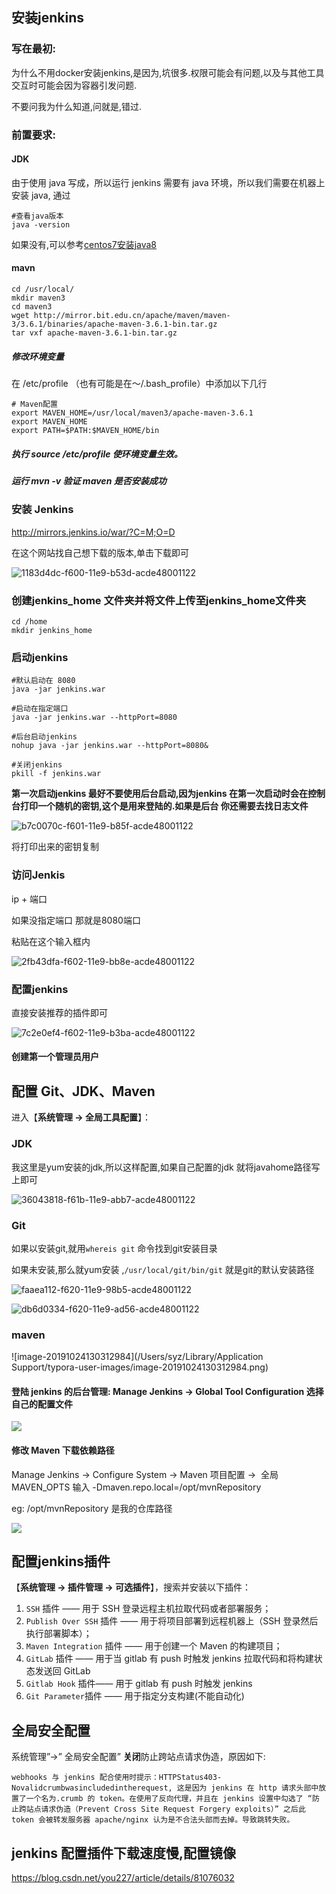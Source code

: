## 安装jenkins

### 写在最初:

为什么不用docker安装jenkins,是因为,坑很多.权限可能会有问题,以及与其他工具交互时可能会因为容器引发问题.

不要问我为什么知道,问就是,错过.

### 前置要求:

#### JDK

由于使用 java 写成，所以运行 jenkins 需要有 java 环境，所以我们需要在机器上安装 java, 通过

```shell
#查看java版本
java -version 
```

如果没有,可以参考[centos7安装java8](https://github.com/a827871781/Java-notes/blob/master/linux/centos7安装Java8.md)

#### mavn

```shell
cd /usr/local/
mkdir maven3
cd maven3
wget http://mirror.bit.edu.cn/apache/maven/maven-3/3.6.1/binaries/apache-maven-3.6.1-bin.tar.gz
tar vxf apache-maven-3.6.1-bin.tar.gz
```

##### 修改环境变量

在 /etc/profile （也有可能是在～/.bash_profile）中添加以下几行

```shell
# Maven配置
export MAVEN_HOME=/usr/local/maven3/apache-maven-3.6.1
export MAVEN_HOME
export PATH=$PATH:$MAVEN_HOME/bin
```

##### 执行 source /etc/profile 使环境变量生效。

##### 运行 mvn -v 验证 maven 是否安装成功

### 安装 Jenkins

http://mirrors.jenkins.io/war/?C=M;O=D

在这个网站找自己想下载的版本,单击下载即可

![1183d4dc-f600-11e9-b53d-acde48001122](https://i.loli.net/2019/10/24/SOKsZA2JmcTI3iF.png )

### 创建jenkins_home 文件夹并将文件上传至jenkins_home文件夹

```shell
cd /home 
mkdir jenkins_home
```

### 启动jenkins

```shell
#默认启动在 8080
java -jar jenkins.war 

#启动在指定端口
java -jar jenkins.war --httpPort=8080

#后台启动jenkins
nohup java -jar jenkins.war --httpPort=8080&

#关闭jenkins
pkill -f jenkins.war
```

**第一次启动jenkins 最好不要使用后台启动,因为jenkins 在第一次启动时会在控制台打印一个随机的密钥,这个是用来登陆的.如果是后台 你还需要去找日志文件**

![b7c0070c-f601-11e9-b85f-acde48001122](https://i.loli.net/2019/10/24/GegCpkxUfq4hSJZ.png )

将打印出来的密钥复制

### 访问Jenkis

ip + 端口

如果没指定端口 那就是8080端口

粘贴在这个输入框内

![2fb43dfa-f602-11e9-bb8e-acde48001122](https://i.loli.net/2019/10/24/SM28CwaY7teKTHy.png )

### 配置jenkins

直接安装推荐的插件即可

![7c2e0ef4-f602-11e9-b3ba-acde48001122](https://i.loli.net/2019/10/24/4CHFR7W3IKdB2uX.png )

#### 创建第一个管理员用户

## 配置 Git、JDK、Maven

进入【**系统管理 -> 全局工具配置**】：

### JDK

我这里是yum安装的jdk,所以这样配置,如果自己配置的jdk 就将javahome路径写上即可

 ![36043818-f61b-11e9-abb7-acde48001122](https://i.loli.net/2019/10/24/JKZSHdlPe6o3Vc8.png )

### Git

如果以安装git,就用`whereis git` 命令找到git安装目录

如果未安装,那么就yum安装 ,`/usr/local/git/bin/git` 就是git的默认安装路径

![faaea112-f620-11e9-98b5-acde48001122](https://i.loli.net/2019/10/24/9nKZUf1FcBPOoVu.png )

![db6d0334-f620-11e9-ad56-acde48001122](https://i.loli.net/2019/10/24/rKbdS1IxaCJU4Mw.png )

### maven

![image-20191024130312984](/Users/syz/Library/Application Support/typora-user-images/image-20191024130312984.png)

#### 登陆 jenkins 的后台管理: Manage Jenkins -> Global Tool Configuration 选择自己的配置文件

![](https://i.loli.net/2019/10/25/jhFXAyt5ZScJNY2.png)



#### 修改 Maven 下载依赖路径

 Manage Jenkins -> Configure System -> Maven 项目配置 ->  全局 MAVEN_OPTS 输入 -Dmaven.repo.local=/opt/mvnRepository 

eg: /opt/mvnRepository  是我的仓库路径



![](https://i.loli.net/2019/10/25/tcHfJl9kEMrVXeS.png)

## 配置jenkins插件

【**系统管理 -> 插件管理 -> 可选插件**】，搜索并安装以下插件：

1. `SSH` 插件 —— 用于 SSH 登录远程主机拉取代码或者部署服务；
2. `Publish Over SSH` 插件 —— 用于将项目部署到远程机器上（SSH 登录然后执行部署脚本）；
3. `Maven Integration` 插件 —— 用于创建一个 Maven 的构建项目；
4. `GitLab` 插件  —— 用于当 gitlab 有 push 时触发 jenkins 拉取代码和将构建状态发送回 GitLab
5. `Gitlab Hook` 插件—— 用于 gitlab 有 push 时触发 jenkins
6. `Git Parameter`插件 —— 用于指定分支构建(不能自动化)

## 全局安全配置

系统管理”->” 全局安全配置”
**关闭**防止跨站点请求伪造，原因如下:

`webhooks 与 jenkins 配合使用时提示：HTTPStatus403-Novalidcrumbwasincludedintherequest, 这是因为 jenkins 在 http 请求头部中放置了一个名为.crumb 的 token。在使用了反向代理，并且在 jenkins 设置中勾选了 “防止跨站点请求伪造（Prevent Cross Site Request Forgery exploits）” 之后此 token 会被转发服务器 apache/nginx 认为是不合法头部而去掉。导致跳转失败。`

## jenkins 配置插件下载速度慢,配置镜像

https://blog.csdn.net/you227/article/details/81076032
